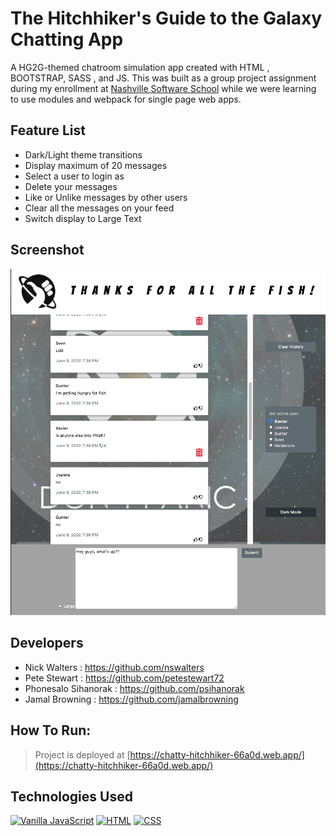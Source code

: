 # The Hitchhiker's Guide to the Galaxy Chatting App
A HG2G-themed chatroom simulation app created with HTML , BOOTSTRAP, SASS , and JS. This was built as a group project assignment during my enrollment at [Nashville Software School](http://nashvillesoftwareschool.com/) while we were learning to use modules and webpack for single page web apps.

## Feature List
* Dark/Light theme transitions
* Display maximum of 20 messages
* Select a user to login as
* Delete your messages
* Like or Unlike messages by other users
* Clear all the messages on your feed
* Switch display to Large Text

## Screenshot
![screenshot](src/images/screenshot.png "Screenshot")

## Developers 
* Nick Walters : https://github.com/nswalters
* Pete Stewart : https://github.com/petestewart72
* Phonesalo Sihanorak : https://github.com/psihanorak
* Jamal Browning : https://github.com/jamalbrowning

## How To Run:
> Project is deployed at [https://chatty-hitchhiker-66a0d.web.app/](https://chatty-hitchhiker-66a0d.web.app/)

## Technologies Used
[![Vanilla JavaScript](https://img.shields.io/badge/JavaScript-2c9fcc?style=flat-square)](#) [![HTML](https://img.shields.io/badge/-HTML-2c9fcc?style=flat-square)](#) [![CSS](https://img.shields.io/badge/-CSS-2c9fcc?style=flat-square)](#)
